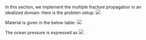 In this section, we implement the multiple fracture propagation in an idealized domain: Here is the problem setup:
![](attachments/Pasted%20image%2020250620140500.png)

Material is given in the below table:
![](attachments/Pasted%20image%2020250620140527.png)

The ocean pressure is expressed as 
![](attachments/Pasted%20image%2020250620140556.png)
